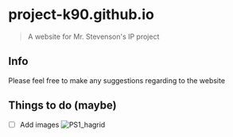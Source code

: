 # project-k90.github.io
>A website for Mr. Stevenson's IP project

## Info
Please feel free to make any suggestions regarding to the website

## Things to do (maybe)
- [ ] Add images
![PS1_hagrid](https://user-images.githubusercontent.com/105564989/169711734-b68f1f13-d220-4bc7-b950-2a2edd083bd1.png)
